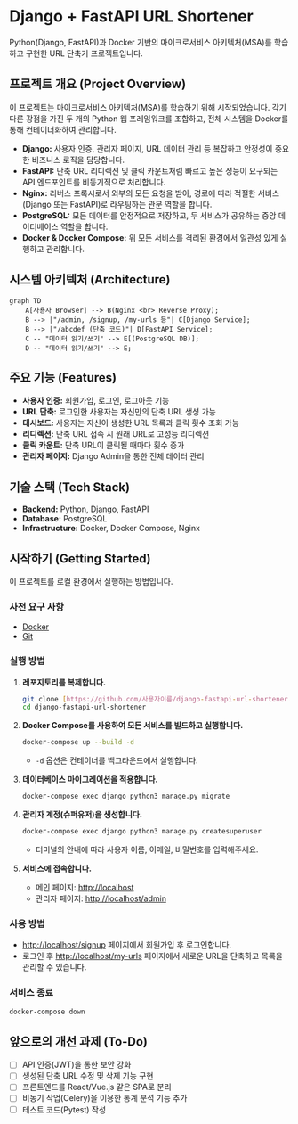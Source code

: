 # Django + FastAPI URL Shortener

Python(Django, FastAPI)과 Docker 기반의 마이크로서비스 아키텍처(MSA)를 학습하고 구현한 URL 단축기 프로젝트입니다.

## 프로젝트 개요 (Project Overview)

이 프로젝트는 마이크로서비스 아키텍처(MSA)를 학습하기 위해 시작되었습니다. 각기 다른 강점을 가진 두 개의 Python 웹 프레임워크를 조합하고, 전체 시스템을 Docker를 통해 컨테이너화하여 관리합니다.

- **Django:** 사용자 인증, 관리자 페이지, URL 데이터 관리 등 복잡하고 안정성이 중요한 비즈니스 로직을 담당합니다.
- **FastAPI:** 단축 URL 리디렉션 및 클릭 카운트처럼 빠르고 높은 성능이 요구되는 API 엔드포인트를 비동기적으로 처리합니다.
- **Nginx:** 리버스 프록시로서 외부의 모든 요청을 받아, 경로에 따라 적절한 서비스(Django 또는 FastAPI)로 라우팅하는 관문 역할을 합니다.
- **PostgreSQL:** 모든 데이터를 안정적으로 저장하고, 두 서비스가 공유하는 중앙 데이터베이스 역할을 합니다.
- **Docker & Docker Compose:** 위 모든 서비스를 격리된 환경에서 일관성 있게 실행하고 관리합니다.

## 시스템 아키텍처 (Architecture)

```mermaid
graph TD
    A[사용자 Browser] --> B(Nginx <br> Reverse Proxy);
    B --> |"/admin, /signup, /my-urls 등"| C[Django Service];
    B --> |"/abcdef (단축 코드)"| D[FastAPI Service];
    C -- "데이터 읽기/쓰기" --> E[(PostgreSQL DB)];
    D -- "데이터 읽기/쓰기" --> E;
```

## 주요 기능 (Features)

- **사용자 인증:** 회원가입, 로그인, 로그아웃 기능
- **URL 단축:** 로그인한 사용자는 자신만의 단축 URL 생성 가능
- **대시보드:** 사용자는 자신이 생성한 URL 목록과 클릭 횟수 조회 가능
- **리디렉션:** 단축 URL 접속 시 원래 URL로 고성능 리디렉션
- **클릭 카운트:** 단축 URL이 클릭될 때마다 횟수 증가
- **관리자 페이지:** Django Admin을 통한 전체 데이터 관리

## 기술 스택 (Tech Stack)

- **Backend:** Python, Django, FastAPI
- **Database:** PostgreSQL
- **Infrastructure:** Docker, Docker Compose, Nginx

## 시작하기 (Getting Started)

이 프로젝트를 로컬 환경에서 실행하는 방법입니다.

### 사전 요구 사항

- [Docker](https://www.docker.com/products/docker-desktop/)
- [Git](https://git-scm.com/)

### 실행 방법

1.  **레포지토리를 복제합니다.**
    ```bash
    git clone [https://github.com/사용자이름/django-fastapi-url-shortener.git](https://github.com/사용자이름/django-fastapi-url-shortener.git)
    cd django-fastapi-url-shortener
    ```

2.  **Docker Compose를 사용하여 모든 서비스를 빌드하고 실행합니다.**
    ```bash
    docker-compose up --build -d
    ```
    * `-d` 옵션은 컨테이너를 백그라운드에서 실행합니다.

3.  **데이터베이스 마이그레이션을 적용합니다.**
    ```bash
    docker-compose exec django python3 manage.py migrate
    ```

4.  **관리자 계정(슈퍼유저)을 생성합니다.**
    ```bash
    docker-compose exec django python3 manage.py createsuperuser
    ```
    * 터미널의 안내에 따라 사용자 이름, 이메일, 비밀번호를 입력해주세요.

5.  **서비스에 접속합니다.**
    * 메인 페이지: [http://localhost](http://localhost)
    * 관리자 페이지: [http://localhost/admin](http://localhost/admin)

### 사용 방법

- [http://localhost/signup](http://localhost/signup) 페이지에서 회원가입 후 로그인합니다.
- 로그인 후 [http://localhost/my-urls](http://localhost/my-urls) 페이지에서 새로운 URL을 단축하고 목록을 관리할 수 있습니다.

### 서비스 종료

```bash
docker-compose down
```

## 앞으로의 개선 과제 (To-Do)

- [ ] API 인증(JWT)을 통한 보안 강화
- [ ] 생성된 단축 URL 수정 및 삭제 기능 구현
- [ ] 프론트엔드를 React/Vue.js 같은 SPA로 분리
- [ ] 비동기 작업(Celery)을 이용한 통계 분석 기능 추가
- [ ] 테스트 코드(Pytest) 작성
